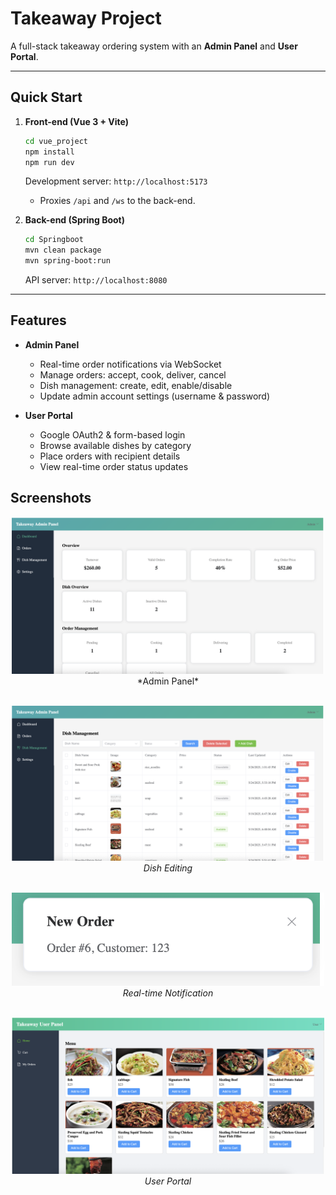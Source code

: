 # Takeaway Project

A full-stack takeaway ordering system with an **Admin Panel** and **User Portal**.

---

##  Quick Start

1. **Front-end (Vue 3 + Vite)**  
   ```bash
   cd vue_project
   npm install
   npm run dev
   ```  
   Development server: `http://localhost:5173`  
   - Proxies `/api` and `/ws` to the back-end.

2. **Back-end (Spring Boot)**  
   ```bash
   cd Springboot
   mvn clean package
   mvn spring-boot:run
   ```  
   API server: `http://localhost:8080`

---

##  Features

- **Admin Panel**  
  - Real-time order notifications via WebSocket  
  - Manage orders: accept, cook, deliver, cancel  
  - Dish management: create, edit, enable/disable  
  - Update admin account settings (username & password)

- **User Portal**  
  - Google OAuth2 & form-based login  
  - Browse available dishes by category  
  - Place orders with recipient details  
  - View real-time order status updates

##  Screenshots

<div align="center">
  <img src="./vue_project/src/components/Admin.png" alt="Admin Panel" width="500"/><br>
  *Admin Panel*<br><br>

  <img src="./vue_project/src/components/Dish_edit.png" alt="Dish Edit" width="500"/><br>
  *Dish Editing*<br><br>

  <img src="./vue_project/src/components/Notification.png" alt="Real-time Notification" width="500"/><br>
  *Real-time Notification*<br><br>

  <img src="./vue_project/src/components/User.png" alt="User Portal" width="500"/><br>
  *User Portal*
</div>